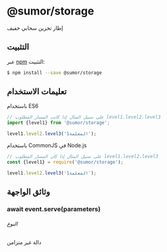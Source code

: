 # @sumor/storage
إطار تخزين سحابي خفيف

## التثبيت

عبر [npm](https://www.npmjs.com/) التثبيت:
```sh
$ npm install --save @sumor/storage
```

## تعليمات الاستخدام

باستخدام ES6
```js
// على سبيل المثال إذا كانت المسار المطلوب level1.level2.level3
import {level1} from '@sumor/storage';

level1.level2.level3('المعلمة1');
```
باستخدام CommonJS في Node.js
```js
// على سبيل المثال إذا كان المسار المطلوب level1.level2.level3
const {level1} = require('@sumor/storage');

level1.level2.level3('المعلمة1');
```

## وثائق الواجهة

### await event.serve(parameters)
###### النوع
دالة غير متزامن